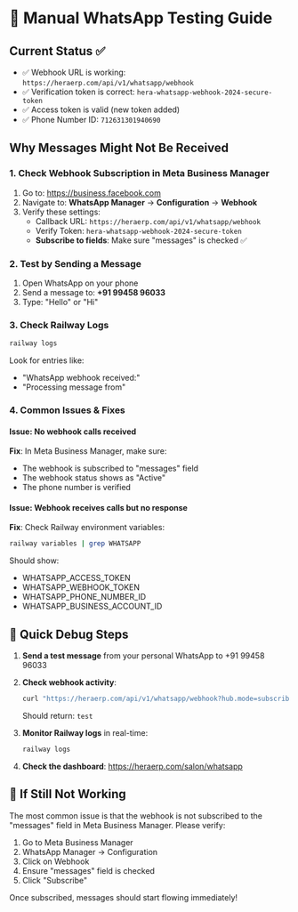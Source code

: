 # 🧪 Manual WhatsApp Testing Guide

## Current Status ✅
- ✅ Webhook URL is working: `https://heraerp.com/api/v1/whatsapp/webhook`
- ✅ Verification token is correct: `hera-whatsapp-webhook-2024-secure-token`
- ✅ Access token is valid (new token added)
- ✅ Phone Number ID: `712631301940690`

## Why Messages Might Not Be Received

### 1. Check Webhook Subscription in Meta Business Manager
1. Go to: https://business.facebook.com
2. Navigate to: **WhatsApp Manager** → **Configuration** → **Webhook**
3. Verify these settings:
   - Callback URL: `https://heraerp.com/api/v1/whatsapp/webhook`
   - Verify Token: `hera-whatsapp-webhook-2024-secure-token`
   - **Subscribe to fields**: Make sure "messages" is checked ✅

### 2. Test by Sending a Message
1. Open WhatsApp on your phone
2. Send a message to: **+91 99458 96033**
3. Type: "Hello" or "Hi"

### 3. Check Railway Logs
```bash
railway logs
```

Look for entries like:
- "WhatsApp webhook received:"
- "Processing message from"

### 4. Common Issues & Fixes

#### Issue: No webhook calls received
**Fix**: In Meta Business Manager, make sure:
- The webhook is subscribed to "messages" field
- The webhook status shows as "Active"
- The phone number is verified

#### Issue: Webhook receives calls but no response
**Fix**: Check Railway environment variables:
```bash
railway variables | grep WHATSAPP
```

Should show:
- WHATSAPP_ACCESS_TOKEN
- WHATSAPP_WEBHOOK_TOKEN
- WHATSAPP_PHONE_NUMBER_ID
- WHATSAPP_BUSINESS_ACCOUNT_ID

## 📱 Quick Debug Steps

1. **Send a test message** from your personal WhatsApp to +91 99458 96033

2. **Check webhook activity**:
   ```bash
   curl "https://heraerp.com/api/v1/whatsapp/webhook?hub.mode=subscribe&hub.verify_token=hera-whatsapp-webhook-2024-secure-token&hub.challenge=test"
   ```
   Should return: `test`

3. **Monitor Railway logs** in real-time:
   ```bash
   railway logs
   ```

4. **Check the dashboard**:
   https://heraerp.com/salon/whatsapp

## 🔧 If Still Not Working

The most common issue is that the webhook is not subscribed to the "messages" field in Meta Business Manager. Please verify:

1. Go to Meta Business Manager
2. WhatsApp Manager → Configuration
3. Click on Webhook
4. Ensure "messages" field is checked
5. Click "Subscribe"

Once subscribed, messages should start flowing immediately!
